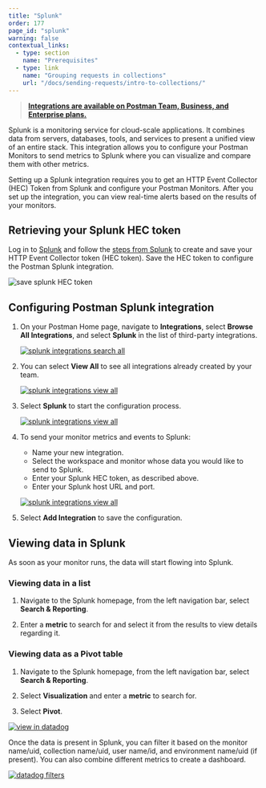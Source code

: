 ```yaml
---
title: "Splunk"
order: 177
page_id: "splunk"
warning: false
contextual_links:
  - type: section
    name: "Prerequisites"
  - type: link
    name: "Grouping requests in collections"
    url: "/docs/sending-requests/intro-to-collections/"
---
```


> **[Integrations are available on Postman Team, Business, and Enterprise plans.](https://www.postman.com/pricing/)**

Splunk is a monitoring service for cloud-scale applications. It combines data from servers, databases, tools, and services to present a unified view of an entire stack. This integration allows you to configure your Postman Monitors to send metrics to Splunk where you can visualize and compare them with other metrics.

Setting up a Splunk integration requires you to get an HTTP Event Collector (HEC) Token from Splunk and configure your Postman Monitors. After you set up the integration, you can view real-time alerts based on the results of your monitors.

## Retrieving your Splunk HEC token

Log in to [Splunk](https://login.splunk.com) and follow the [steps from Splunk](https://docs.splunk.com/Documentation/Splunk/8.1.0/Metrics/GetMetricsInOther#Get_metrics_in_from_clients_over_HTTP_or_HTTPS
) to create and save your HTTP Event Collector token (HEC token). Save the HEC token to configure the Postman Splunk integration.

![save splunk HEC token](https://assets.postman.com/postman-docs/datadog-get-api-key-bb.jpg)

## Configuring Postman Splunk integration

1. On your Postman Home page, navigate to **Integrations**, select **Browse All Integrations**, and select **Splunk** in the list of third-party integrations.

   [![splunk integrations search all](https://assets.postman.com/postman-docs/datadog-all-search.jpg)](https://assets.postman.com/postman-docs/datadog-all-search.jpg)

1. You can select **View All** to see all integrations already created by your team.

   [![splunk integrations view all](https://assets.postman.com/postman-docs/datadog-details.jpg)](https://assets.postman.com/postman-docs/datadog-details.jpg)

1. Select **Splunk** to start the configuration process.

   [![splunk integrations view all](https://assets.postman.com/postman-docs/datadog-details.jpg)](https://assets.postman.com/postman-docs/datadog-details.jpg)

1. To send your monitor metrics and events to Splunk:

   * Name your new integration.
   * Select the workspace and monitor whose data you would like to send to Splunk.
   * Enter your Splunk HEC token, as described above.
   * Enter your Splunk host URL and port.

   [![splunk integrations view all](https://assets.postman.com/postman-docs/datadog-details.jpg)](https://assets.postman.com/postman-docs/datadog-details.jpg)

1. Select **Add Integration** to save the configuration.

## Viewing data in Splunk

As soon as your monitor runs, the data will start flowing into Splunk.

### Viewing data in a list

1. Navigate to the Splunk homepage, from the left navigation bar, select **Search & Reporting**.

1. Enter a **metric** to search for and select it from the results to view details regarding it.

### Viewing data as a Pivot table

1. Navigate to the Splunk homepage, from the left navigation bar, select **Search & Reporting**.

1. Select **Visualization** and enter a **metric** to search for.

1. Select **Pivot**.

[![view in datadog](https://assets.postman.com/postman-docs/datadog-monitor-alerts.jpg)](https://assets.postman.com/postman-docs/datadog-monitor-alerts.jpg)

Once the data is present in Splunk, you can filter it based on the monitor name/uid, collection name/uid, user name/id, and environment name/uid (if present). You can also combine different metrics to create a dashboard.

[![datadog filters](https://assets.postman.com/postman-docs/58831776.png)](https://assets.postman.com/postman-docs/58831776.png)

